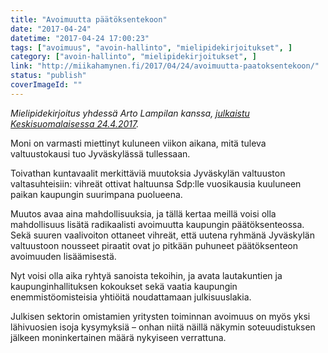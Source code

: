 ```yaml
---
title: "Avoimuutta päätöksentekoon"
date: "2017-04-24"
datetime: "2017-04-24 17:00:23"
tags: ["avoimuus", "avoin-hallinto", "mielipidekirjoitukset", ]
category: ["avoin-hallinto", "mielipidekirjoitukset", ]
link: "http://miikahamynen.fi/2017/04/24/avoimuutta-paatoksentekoon/"
status: "publish"
coverImageId: ""
---
```


_Mielipidekirjoitus yhdessä Arto Lampilan kanssa, [julkaistu Keskisuomalaisessa 24.4.2017](http://www.ksml.fi/mielipide/mielipidekirjoitus/Avoimuutta-p%C3%A4%C3%A4t%C3%B6ksentekoon/973323)._

Moni on varmasti miettinyt kuluneen viikon aikana, mitä tuleva valtuustokausi tuo Jyväskylässä tullessaan.

Toivathan kuntavaalit merkittäviä muutoksia Jyväskylän valtuuston valtasuhteisiin: vihreät ottivat haltuunsa Sdp:lle vuosikausia kuuluneen paikan kaupungin suurimpana puolueena.

Muutos avaa aina mahdollisuuksia, ja tällä kertaa meillä voisi olla mahdollisuus lisätä radikaalisti avoimuutta kaupungin päätöksenteossa. Sekä suuren vaalivoiton ottaneet vihreät, että uutena ryhmänä Jyväskylän valtuustoon nousseet piraatit ovat jo pitkään puhuneet päätöksenteon avoimuuden lisäämisestä.

Nyt voisi olla aika ryhtyä sanoista tekoihin, ja avata lautakuntien ja kaupunginhallituksen kokoukset sekä vaatia kaupungin enemmistöomisteisia yhtiöitä noudattamaan julkisuuslakia.

Julkisen sektorin omistamien yritysten toiminnan avoimuus on myös yksi lähivuosien isoja kysymyksiä – onhan niitä näillä näkymin soteuudistuksen jälkeen moninkertainen määrä nykyiseen verrattuna.
